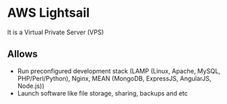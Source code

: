 # AWS Lightsail

It is a Virtual Private Server (VPS)

## Allows

* Run preconfigured development stack (LAMP (Linux, Apache, MySQL, PHP/Perl/Python), Nginx, MEAN (MongoDB, ExpressJS, AngularJS, Node.js))
* Launch software like file storage, sharing, backups and etc
